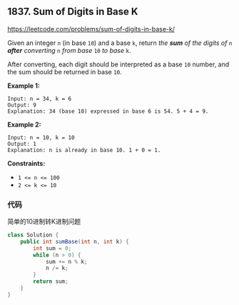 ## 1837. Sum of Digits in Base K

https://leetcode.com/problems/sum-of-digits-in-base-k/

Given an integer `n` (in base `10`) and a base `k`, return *the **sum** of the digits of* `n` ***after** converting* `n` *from base* `10` *to base* `k`.

After converting, each digit should be interpreted as a base `10` number, and the sum should be returned in base `10`.

 

**Example 1:**

```
Input: n = 34, k = 6
Output: 9
Explanation: 34 (base 10) expressed in base 6 is 54. 5 + 4 = 9.
```

**Example 2:**

```
Input: n = 10, k = 10
Output: 1
Explanation: n is already in base 10. 1 + 0 = 1.
```

 

**Constraints:**

- `1 <= n <= 100`
- `2 <= k <= 10`

### 代码

简单的10进制转K进制问题

```java
class Solution {
    public int sumBase(int n, int k) {
        int sum = 0;
        while (n > 0) {
            sum += n % k;
            n /= k;
        }
        return sum;
    }
}
```

